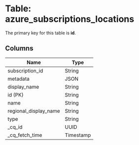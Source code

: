 # Table: azure_subscriptions_locations


The primary key for this table is **id**.


## Columns
| Name          | Type          |
| ------------- | ------------- |
|subscription_id|String|
|metadata|JSON|
|display_name|String|
|id (PK)|String|
|name|String|
|regional_display_name|String|
|type|String|
|_cq_id|UUID|
|_cq_fetch_time|Timestamp|